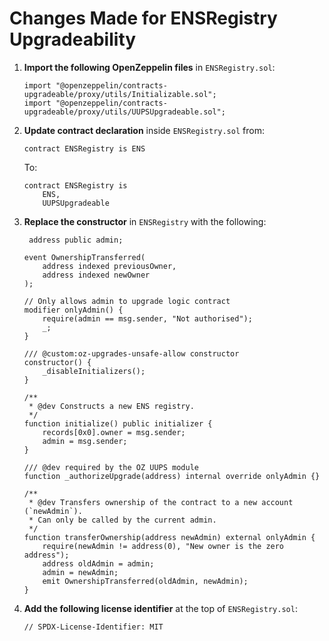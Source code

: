 # Changes Made for ENSRegistry Upgradeability

1. **Import the following OpenZeppelin files** in `ENSRegistry.sol`:

   ```solidity
   import "@openzeppelin/contracts-upgradeable/proxy/utils/Initializable.sol";
   import "@openzeppelin/contracts-upgradeable/proxy/utils/UUPSUpgradeable.sol";
   ```

2. **Update contract declaration** inside `ENSRegistry.sol` from:

   ```solidity
   contract ENSRegistry is ENS
   ```

   To:

   ```solidity
   contract ENSRegistry is
       ENS,
       UUPSUpgradeable
   ```

3. **Replace the constructor** in `ENSRegistry` with the following:

   ```solidity
    address public admin;

   event OwnershipTransferred(
       address indexed previousOwner,
       address indexed newOwner
   );

   // Only allows admin to upgrade logic contract
   modifier onlyAdmin() {
       require(admin == msg.sender, "Not authorised");
       _;
   }

   /// @custom:oz-upgrades-unsafe-allow constructor
   constructor() {
       _disableInitializers();
   }

   /**
    * @dev Constructs a new ENS registry.
    */
   function initialize() public initializer {
       records[0x0].owner = msg.sender;
       admin = msg.sender;
   }

   /// @dev required by the OZ UUPS module
   function _authorizeUpgrade(address) internal override onlyAdmin {}

   /**
    * @dev Transfers ownership of the contract to a new account (`newAdmin`).
    * Can only be called by the current admin.
    */
   function transferOwnership(address newAdmin) external onlyAdmin {
       require(newAdmin != address(0), "New owner is the zero address");
       address oldAdmin = admin;
       admin = newAdmin;
       emit OwnershipTransferred(oldAdmin, newAdmin);
   }
   ```

4. **Add the following license identifier** at the top of `ENSRegistry.sol`:
   ```solidity
   // SPDX-License-Identifier: MIT
   ```
